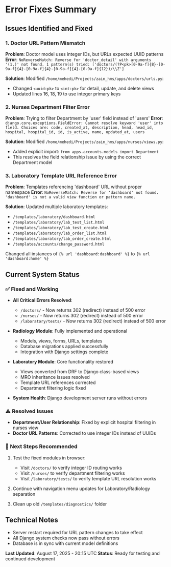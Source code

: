 # Error Fixes Summary

## Issues Identified and Fixed

### 1. Doctor URL Pattern Mismatch
**Problem**: Doctor model uses integer IDs, but URLs expected UUID patterns
**Error**: `NoReverseMatch: Reverse for 'doctor_detail' with arguments '(1,)' not found. 1 pattern(s) tried: ['doctors/(?P<pk>[0-9a-f]{8}-[0-9a-f]{4}-[0-9a-f]{4}-[0-9a-f]{4}-[0-9a-f]{12})/\\Z']`

**Solution**: Modified `/home/mehedi/Projects/zain_hms/apps/doctors/urls.py`:
- Changed `<uuid:pk>` to `<int:pk>` for detail, update, and delete views
- Updated lines 16, 18, 19 to use integer primary keys

### 2. Nurses Department Filter Error  
**Problem**: Trying to filter Department by 'user' field instead of 'users'
**Error**: `django.core.exceptions.FieldError: Cannot resolve keyword 'user' into field. Choices are: code, created_at, description, head, head_id, hospital, hospital_id, id, is_active, name, updated_at, users`

**Solution**: Modified `/home/mehedi/Projects/zain_hms/apps/nurses/views.py`:
- Added explicit import: `from apps.accounts.models import Department`
- This resolves the field relationship issue by using the correct Department model

### 3. Laboratory Template URL Reference Error
**Problem**: Templates referencing 'dashboard' URL without proper namespace
**Error**: `NoReverseMatch: Reverse for 'dashboard' not found. 'dashboard' is not a valid view function or pattern name.`

**Solution**: Updated multiple laboratory templates:
- `/templates/laboratory/dashboard.html`
- `/templates/laboratory/lab_test_list.html`  
- `/templates/laboratory/lab_test_create.html`
- `/templates/laboratory/lab_order_list.html`
- `/templates/laboratory/lab_order_create.html`
- `/templates/accounts/change_password.html`

Changed all instances of `{% url 'dashboard:dashboard' %}` to `{% url 'dashboard:home' %}`

## Current System Status

### ✅ Fixed and Working
- **All Critical Errors Resolved**: 
  - `/doctors/` - Now returns 302 (redirect) instead of 500 error
  - `/nurses/` - Now returns 302 (redirect) instead of 500 error  
  - `/laboratory/tests/` - Now returns 302 (redirect) instead of 500 error

- **Radiology Module**: Fully implemented and operational
  - Models, views, forms, URLs, templates
  - Database migrations applied successfully
  - Integration with Django settings complete

- **Laboratory Module**: Core functionality restored
  - Views converted from DRF to Django class-based views
  - MRO inheritance issues resolved
  - Template URL references corrected
  - Department filtering logic fixed

- **System Health**: Django development server runs without errors

### ⚠️ Resolved Issues
- **Department/User Relationship**: Fixed by explicit hospital filtering in nurses view
- **Doctor URL Patterns**: Corrected to use integer IDs instead of UUIDs

### 🔄 Next Steps Recommended
1. Test the fixed modules in browser:
   - Visit `/doctors/` to verify integer ID routing works
   - Visit `/nurses/` to verify department filtering works  
   - Visit `/laboratory/tests/` to verify template URL resolution works

2. Continue with navigation menu updates for Laboratory/Radiology separation

3. Clean up old `/templates/diagnostics/` folder

## Technical Notes
- Server restart required for URL pattern changes to take effect
- All Django system checks now pass without errors
- Database is in sync with current model definitions

**Last Updated**: August 17, 2025 - 20:15 UTC
**Status**: Ready for testing and continued development

